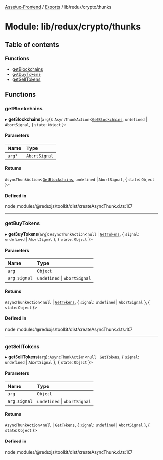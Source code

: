 [Assetux-Frontend](../README.md) / [Exports](../modules.md) / lib/redux/crypto/thunks

# Module: lib/redux/crypto/thunks

## Table of contents

### Functions

- [getBlockchains](lib_redux_crypto_thunks.md#getblockchains)
- [getBuyTokens](lib_redux_crypto_thunks.md#getbuytokens)
- [getSellTokens](lib_redux_crypto_thunks.md#getselltokens)

## Functions

### getBlockchains

▸ **getBlockchains**(`arg?`): `AsyncThunkAction`<[`GetBlockchains`](lib_backend_main_types_backend_main.md#getblockchains), `undefined` \| `AbortSignal`, { `state`: `Object`  }\>

#### Parameters

| Name | Type |
| :------ | :------ |
| `arg?` | `AbortSignal` |

#### Returns

`AsyncThunkAction`<[`GetBlockchains`](lib_backend_main_types_backend_main.md#getblockchains), `undefined` \| `AbortSignal`, { `state`: `Object`  }\>

#### Defined in

node_modules/@reduxjs/toolkit/dist/createAsyncThunk.d.ts:107

___

### getBuyTokens

▸ **getBuyTokens**(`arg`): `AsyncThunkAction`<``null`` \| [`GetTokens`](lib_backend_main_types_backend_main.md#gettokens), { `signal`: `undefined` \| `AbortSignal`  }, { `state`: `Object`  }\>

#### Parameters

| Name | Type |
| :------ | :------ |
| `arg` | `Object` |
| `arg.signal` | `undefined` \| `AbortSignal` |

#### Returns

`AsyncThunkAction`<``null`` \| [`GetTokens`](lib_backend_main_types_backend_main.md#gettokens), { `signal`: `undefined` \| `AbortSignal`  }, { `state`: `Object`  }\>

#### Defined in

node_modules/@reduxjs/toolkit/dist/createAsyncThunk.d.ts:107

___

### getSellTokens

▸ **getSellTokens**(`arg`): `AsyncThunkAction`<``null`` \| [`GetTokens`](lib_backend_main_types_backend_main.md#gettokens), { `signal`: `undefined` \| `AbortSignal`  }, { `state`: `Object`  }\>

#### Parameters

| Name | Type |
| :------ | :------ |
| `arg` | `Object` |
| `arg.signal` | `undefined` \| `AbortSignal` |

#### Returns

`AsyncThunkAction`<``null`` \| [`GetTokens`](lib_backend_main_types_backend_main.md#gettokens), { `signal`: `undefined` \| `AbortSignal`  }, { `state`: `Object`  }\>

#### Defined in

node_modules/@reduxjs/toolkit/dist/createAsyncThunk.d.ts:107
